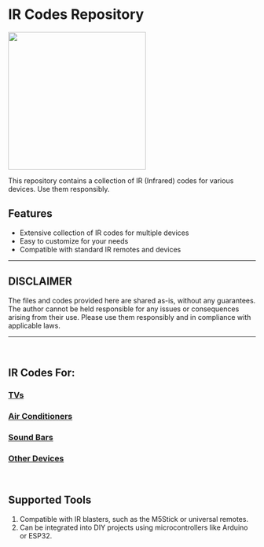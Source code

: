 # IR Codes Repository

<img src="[https://bobhinio.pl/assets/IRCodesBanner.webp](http://bobhinio.pl/assets/IRDBBANNER.webp)" width="280" />

This repository contains a collection of IR (Infrared) codes for various devices. Use them responsibly.

## Features
- Extensive collection of IR codes for multiple devices
- Easy to customize for your needs
- Compatible with standard IR remotes and devices

---

## DISCLAIMER
The files and codes provided here are shared as-is, without any guarantees. The author cannot be held responsible for any issues or consequences arising from their use. Please use them responsibly and in compliance with applicable laws.

---

&nbsp;

## IR Codes For:
### [TVs](TVs/)
### [Air Conditioners](AirConditioners/)
### [Sound Bars](SoundSystems/)
### [Other Devices](OtherDevices/)

&nbsp;

## Supported Tools
1. Compatible with IR blasters, such as the M5Stick or universal remotes.
2. Can be integrated into DIY projects using microcontrollers like Arduino or ESP32.
